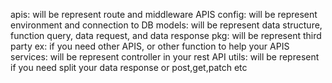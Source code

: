 apis: will be represent route and middleware APIS
config: will be represent environment and connection to DB
models: will be represent data structure, function query, data request, and data response
pkg: will be represent third party ex: if you need other APIS, or other function to help your APIS
services: will be represent controller in your rest API
utils: will be represent if you need split your data response or post,get,patch etc